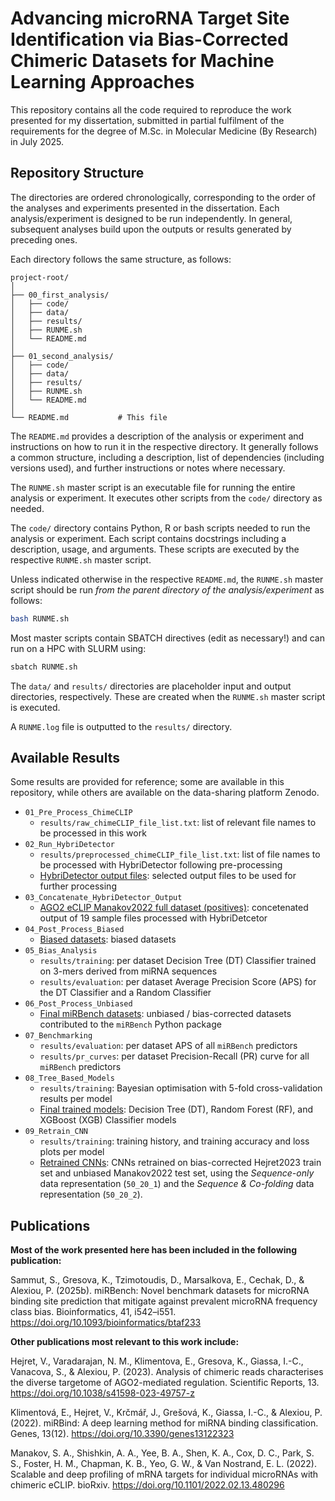 # Advancing microRNA Target Site Identification via Bias-Corrected Chimeric Datasets for Machine Learning Approaches

This repository contains all the code required to reproduce the work presented for my dissertation, submitted in partial fulfilment of the requirements for the degree of M.Sc. in Molecular Medicine (By Research) in July 2025. 

## Repository Structure

The directories are ordered chronologically, corresponding to the order of the analyses and experiments presented in the dissertation. Each analysis/experiment is designed to be run independently. In general, subsequent analyses build upon the outputs or results generated by preceding ones.

Each directory follows the same structure, as follows:
```
project-root/
│
├── 00_first_analysis/
│   ├── code/
│   ├── data/
│   ├── results/
│   ├── RUNME.sh
│   └── README.md
│
├── 01_second_analysis/
│   ├── code/
│   ├── data/
│   ├── results/
│   ├── RUNME.sh
│   └── README.md
│
└── README.md           # This file
```
The `README.md` provides a description of the analysis or experiment and instructions on how to run it in the respective directory. It generally follows a common structure, including a description, list of dependencies (including versions used), and further instructions or notes where necessary. 

The `RUNME.sh` master script is an executable file for running the entire analysis or experiment. It executes other scripts from the `code/` directory as needed. 

The `code/` directory contains Python, R or bash scripts needed to run the analysis or experiment. Each script contains docstrings including a description, usage, and arguments. These scripts are executed by the respective `RUNME.sh` master script. 

Unless indicated otherwise in the respective `README.md`, the `RUNME.sh` master script should be run *from the parent directory of the analysis/experiment* as follows: 
```bash
bash RUNME.sh
``` 
Most master scripts contain SBATCH directives (edit as necessary!) and can run on a HPC with SLURM using: 
```bash
sbatch RUNME.sh
```

The `data/` and `results/` directories are placeholder input and output directories, respectively. These are created when the `RUNME.sh` master script is executed. 

A `RUNME.log` file is outputted to the `results/` directory. 

## Available Results

Some results are provided for reference; some are available in this repository, while others are available on the data-sharing platform Zenodo. 

- `01_Pre_Process_ChimeCLIP`
    - `results/raw_chimeCLIP_file_list.txt`: list of relevant file names to be processed in this work
- `02_Run_HybriDetector`
    - `results/preprocessed_chimeCLIP_file_list.txt`: list of file names to be processed with HybriDetector following pre-processing
    - [HybriDetector output files](https://zenodo.org/records/14730307): selected output files to be used for further processing
- `03_Concatenate_HybriDetector_Output`
    - [AGO2 eCLIP Manakov2022 full dataset (positives)](https://zenodo.org/records/14501607): concetenated output of 19 sample files processed with HybriDetcetor
- `04_Post_Process_Biased`
    - [Biased datasets](https://zenodo.org/records/13909173): biased datasets
- `05_Bias_Analysis`
    - `results/training`: per dataset Decision Tree (DT) Classifier trained on 3-mers derived from miRNA sequences
    - `results/evaluation`: per dataset Average Precision Score (APS) for the DT Classifier and a Random Classifier
- `06_Post_Process_Unbiased`
    - [Final miRBench datasets](https://zenodo.org/records/14501607): unbiased / bias-corrected datasets contributed to the `miRBench` Python package
- `07_Benchmarking`
    - `results/evaluation`: per dataset APS of all `miRBench` predictors
    - `results/pr_curves`: per dataset Precision-Recall (PR) curve for all `miRBench` predictors
- `08_Tree_Based_Models`
    - `results/training`: Bayesian optimisation with 5-fold cross-validation results per model
    - [Final trained models](https://zenodo.org/records/16307664): Decision Tree (DT), Random Forest (RF), and XGBoost (XGB) Classifier models
- `09_Retrain_CNN`
    - `results/training`: training history, and training accuracy and loss plots per model
    - [Retrained CNNs](https://zenodo.org/records/16307664): CNNs retrained on bias-corrected Hejret2023 train set and unbiased Manakov2022 test set, using the *Sequence-only* data representation (`50_20_1`) and the *Sequence & Co-folding* data representation (`50_20_2`).

## Publications

**Most of the work presented here has been included in the following publication:**

Sammut, S., Gresova, K., Tzimotoudis, D., Marsalkova, E., Cechak, D., & Alexiou, P. (2025b). miRBench: Novel benchmark datasets for microRNA binding site prediction that mitigate against prevalent microRNA frequency class bias. Bioinformatics, 41, i542–i551. https://doi.org/10.1093/bioinformatics/btaf233

**Other publications most relevant to this work include:**

Hejret, V., Varadarajan, N. M., Klimentova, E., Gresova, K., Giassa, I.-C., Vanacova, S., & Alexiou, P. (2023). Analysis of chimeric reads characterises the diverse targetome of AGO2-mediated regulation. Scientific Reports, 13. https://doi.org/10.1038/s41598-023-49757-z

Klimentová, E., Hejret, V., Krčmář, J., Grešová, K., Giassa, I.-C., & Alexiou, P. (2022). miRBind: A deep learning method for miRNA binding classification. Genes, 13(12). https://doi.org/10.3390/genes13122323

Manakov, S. A., Shishkin, A. A., Yee, B. A., Shen, K. A., Cox, D. C., Park, S. S., Foster, H. M., Chapman, K. B., Yeo, G. W., & Van Nostrand, E. L. (2022). Scalable and deep profiling of mRNA targets for individual microRNAs with chimeric eCLIP. bioRxiv. https://doi.org/10.1101/2022.02.13.480296
